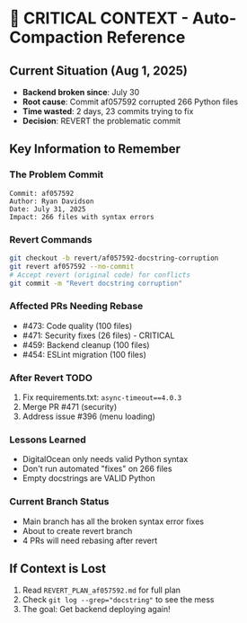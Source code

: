 # 🚨 CRITICAL CONTEXT - Auto-Compaction Reference

## Current Situation (Aug 1, 2025)
- **Backend broken since**: July 30
- **Root cause**: Commit af057592 corrupted 266 Python files
- **Time wasted**: 2 days, 23 commits trying to fix
- **Decision**: REVERT the problematic commit

## Key Information to Remember

### The Problem Commit
```
Commit: af057592
Author: Ryan Davidson
Date: July 31, 2025
Impact: 266 files with syntax errors
```

### Revert Commands
```bash
git checkout -b revert/af057592-docstring-corruption
git revert af057592 --no-commit
# Accept revert (original code) for conflicts
git commit -m "Revert docstring corruption"
```

### Affected PRs Needing Rebase
- #473: Code quality (100 files)
- #471: Security fixes (26 files) - CRITICAL
- #459: Backend cleanup (100 files)
- #454: ESLint migration (100 files)

### After Revert TODO
1. Fix requirements.txt: `async-timeout==4.0.3`
2. Merge PR #471 (security)
3. Address issue #396 (menu loading)

### Lessons Learned
- DigitalOcean only needs valid Python syntax
- Don't run automated "fixes" on 266 files
- Empty docstrings are VALID Python

### Current Branch Status
- Main branch has all the broken syntax error fixes
- About to create revert branch
- 4 PRs will need rebasing after revert

## If Context is Lost
1. Read `REVERT_PLAN_af057592.md` for full plan
2. Check `git log --grep="docstring"` to see the mess
3. The goal: Get backend deploying again!